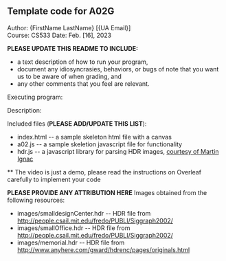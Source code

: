 Template code for A02G
------------

Author: {FirstName LastName} [{UA Email}]  
Course: CS533 
Date: Feb. [16], 2023

**PLEASE UPDATE THIS README TO INCLUDE:**
* a text description of how to run your program, 
* document any idiosyncrasies, behaviors, or bugs of note that you want us to be aware of when grading, and
* any other comments that you feel are relevant.

Executing program:


Description:


Included files (**PLEASE ADD/UPDATE THIS LIST**):
* index.html -- a sample skeleton html file with a canvas
* a02.js -- a sample skeletion javascript file for functionality
* hdr.js -- a javascript library for parsing HDR images, [courtesy of Martin Ignac](https://github.com/vorg/parse-hdr)

** The video is just a demo, please read the instructions on Overleaf carefully to implement your code

**PLEASE PROVIDE ANY ATTRIBUTION HERE**
Images obtained from the following resources:
* images/smalldesignCenter.hdr -- HDR file from http://people.csail.mit.edu/fredo/PUBLI/Siggraph2002/
* images/smallOffice.hdr -- HDR file from http://people.csail.mit.edu/fredo/PUBLI/Siggraph2002/
* images/memorial.hdr -- HDR file from http://www.anyhere.com/gward/hdrenc/pages/originals.html
